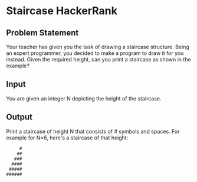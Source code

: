 # Staircase HackerRank

## Problem Statement

Your teacher has given you the task of drawing a staircase structure. Being an expert programmer, you decided to make a program to draw it for you instead. Given the required height, can you print a staircase as shown in the example?

## Input
You are given an integer N depicting the height of the staircase.

## Output
Print a staircase of height N that consists of # symbols and spaces. For example for N=6, here's a staircase of that height:

```
     #
    ##
   ###
  ####
 #####
######
```

